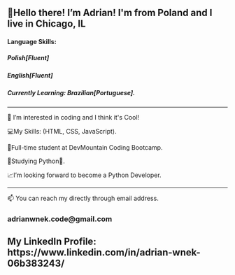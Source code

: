 <h2>👋Hello there! I’m Adrian! I'm from Poland and I live in Chicago, IL</h2>
<h4>Language Skills:</h4> 
<h5>Polish[Fluent]</h5> 
<h5>English[Fluent]</h5>
<h5>Currently Learning: Brazilian[Portuguese].</h5>

 ------------------------------------------------------------------------------------------------------------------------------------------------------------------------ 
👀 I’m interested in coding and I think it's Cool!
  
💻My Skills: (HTML, CSS, JavaScript).
  
📖Full-time student at DevMountain Coding Bootcamp.
  
🌱Studying Python🐍.
  
📈I’m looking forward to become a Python Developer.

------------------------------------------------------------------------------------------------------------------------------------------------------------------------- 
📫 You can reach my directly through email address.
<h3> adrianwnek.code@gmail.com </h3>

<h2>My LinkedIn Profile: https://www.linkedin.com/in/adrian-wnek-06b383243/ </2>
<!---
AdrianWnek/AdrianWnek is a ✨ special ✨ repository because its `README.md` (this file) appears on your GitHub profile.
You can click the Preview link to take a look at your changes.
---></p>
